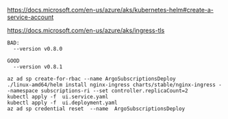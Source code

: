 https://docs.microsoft.com/en-us/azure/aks/kubernetes-helm#create-a-service-account

https://docs.microsoft.com/en-us/azure/aks/ingress-tls


```
BAD:
  --version v0.8.0

GOOD
  --version v0.8.1
```

```
az ad sp create-for-rbac --name ArgoSubscriptionsDeploy
./linux-amd64/helm install nginx-ingress charts/stable/nginx-ingress --namespace subscriptions-ri --set controller.replicaCount=2
kubectl apply -f  ui.service.yaml
kubectl apply -f  ui.deployment.yaml
az ad sp credential reset  --name  ArgoSubscriptionsDeploy
```
